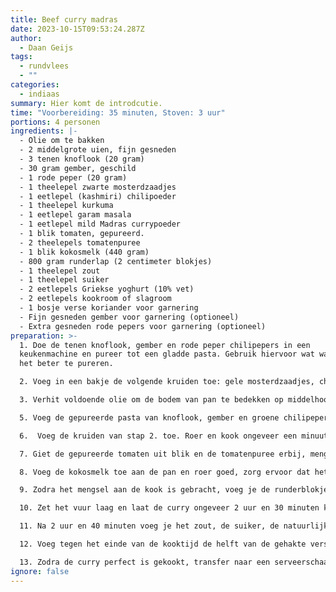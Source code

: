 ```yaml
---
title: Beef curry madras
date: 2023-10-15T09:53:24.287Z
author:
  - Daan Geijs
tags:
  - rundvlees
  - ""
categories:
  - indiaas
summary: Hier komt de introdcutie.
time: "Voorbereiding: 35 minuten, Stoven: 3 uur"
portions: 4 personen
ingredients: |-
  - Olie om te bakken
  - 2 middelgrote uien, fijn gesneden
  - 3 tenen knoflook (20 gram)
  - 30 gram gember, geschild
  - 1 rode peper (20 gram)
  - 1 theelepel zwarte mosterdzaadjes
  - 1 eetlepel (kashmiri) chilipoeder
  - 1 theelepel kurkuma
  - 1 eetlepel garam masala
  - 1 eetlepel mild Madras currypoeder
  - 1 blik tomaten, gepureerd.
  - 2 theelepels tomatenpuree
  - 1 blik kokosmelk (440 gram)
  - 800 gram runderlap (2 centimeter blokjes)
  - 1 theelepel zout
  - 1 theelepel suiker
  - 2 eetlepels Griekse yoghurt (10% vet)
  - 2 eetlepels kookroom of slagroom
  - 1 bosje verse koriander voor garnering
  - Fijn gesneden gember voor garnering (optioneel)
  - Extra gesneden rode pepers voor garnering (optioneel)
preparation: >-
  1. Doe de tenen knoflook, gember en rode peper chilipepers in een
  keukenmachine en pureer tot een gladde pasta. Gebruik hiervoor wat water om
  het beter te pureren.

  2. Voeg in een bakje de volgende kruiden toe: gele mosterdzaadjes, chilipoeder, kurkuma, garam masala en Madras currypoeder.

  3. Verhit voldoende olie om de bodem van pan te bedekken op middelhoog vuur. Voeg de fijn gesneden uien toe en bak tot ze goudbruin zijn, dit zou ongeveer 5 minuten moeten duren.

  5. Voeg de gepureerde pasta van knoflook, gember en groene chilipepers toe aan de pan en bak deze een minuut mee.

  6.  Voeg de kruiden van stap 2. toe. Roer en kook ongeveer een minuut. Als het mengsel begint uit te drogen, voeg dan een scheutje water toe om te voorkomen dat de kruiden verbranden of blus het met een soeplepel indiaase basissaus (zie ander recept).

  7. Giet de gepureerde tomaten uit blik en de tomatenpuree erbij, meng goed met het kruidenmengsel.

  8. Voeg de kokosmelk toe aan de pan en roer goed, zorg ervoor dat het mengsel volledig is gecombineerd.

  9. Zodra het mengsel aan de kook is gebracht, voeg je de runderblokjes toe, roer goed om ervoor te zorgen dat het vlees goed is bedekt met de masala-basis. Dek de pan af met een deksel.

  10. Zet het vuur laag en laat de curry ongeveer 2 uur en 30 minuten koken. De saus moet iets inkoken en het vlees moet mals worden.

  11. Na 2 uur en 40 minuten voeg je het zout, de suiker, de natuurlijke Griekse yoghurt en de enkele room toe aan de curry. Roer goed en laat de curry nog 20 minuten onbedekt koken of tot de saus naar wens is ingedikt.

  12. Voeg tegen het einde van de kooktijd de helft van de gehakte verse koriander toe.

  13. Zodra de curry perfect is gekookt, transfer naar een serveerschaal. Garneer met de resterende verse koriander, en indien gewenst, extra fijn gesneden gember en rode peper.
ignore: false
---
```

